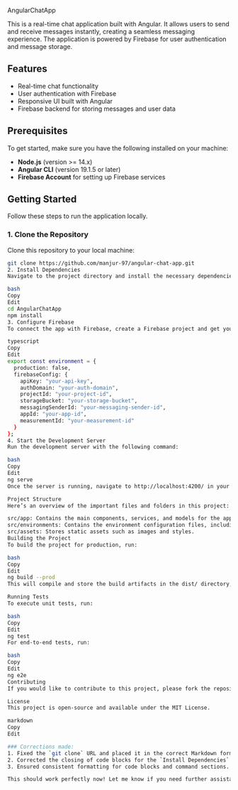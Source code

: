AngularChatApp

This is a real-time chat application built with Angular. It allows users to send and receive messages instantly, creating a seamless messaging experience. The application is powered by Firebase for user authentication and message storage.

## Features

- Real-time chat functionality
- User authentication with Firebase
- Responsive UI built with Angular
- Firebase backend for storing messages and user data

## Prerequisites

To get started, make sure you have the following installed on your machine:

- **Node.js** (version >= 14.x)
- **Angular CLI** (version 19.1.5 or later)
- **Firebase Account** for setting up Firebase services

## Getting Started

Follow these steps to run the application locally.

### 1. Clone the Repository

Clone this repository to your local machine:

```bash
git clone https://github.com/manjur-97/angular-chat-app.git
2. Install Dependencies
Navigate to the project directory and install the necessary dependencies:

bash
Copy
Edit
cd AngularChatApp
npm install
3. Configure Firebase
To connect the app with Firebase, create a Firebase project and get your configuration details. Then, update the Firebase configuration in the src/environments/environment.ts file:

typescript
Copy
Edit
export const environment = {
  production: false,
  firebaseConfig: {
    apiKey: "your-api-key",
    authDomain: "your-auth-domain",
    projectId: "your-project-id",
    storageBucket: "your-storage-bucket",
    messagingSenderId: "your-messaging-sender-id",
    appId: "your-app-id",
    measurementId: "your-measurement-id"
  }
};
4. Start the Development Server
Run the development server with the following command:

bash
Copy
Edit
ng serve
Once the server is running, navigate to http://localhost:4200/ in your browser to see the app in action. The app will automatically reload if you modify any of the source files.

Project Structure
Here’s an overview of the important files and folders in this project:

src/app: Contains the main components, services, and models for the app.
src/environments: Contains the environment configuration files, including Firebase credentials.
src/assets: Stores static assets such as images and styles.
Building the Project
To build the project for production, run:

bash
Copy
Edit
ng build --prod
This will compile and store the build artifacts in the dist/ directory, optimized for performance.

Running Tests
To execute unit tests, run:

bash
Copy
Edit
ng test
For end-to-end tests, run:

bash
Copy
Edit
ng e2e
Contributing
If you would like to contribute to this project, please fork the repository and submit a pull request. Any contributions are welcome!

License
This project is open-source and available under the MIT License.

markdown
Copy
Edit

### Corrections made:
1. Fixed the `git clone` URL and placed it in the correct Markdown format.
2. Corrected the closing of code blocks for the `Install Dependencies` and `Configure Firebase` sections.
3. Ensured consistent formatting for code blocks and command sections.

This should work perfectly now! Let me know if you need further assistance.
